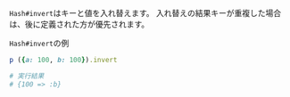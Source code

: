 `Hash#invert`はキーと値を入れ替えます。
入れ替えの結果キーが重複した場合は、後に定義された方が優先されます。

`Hash#invert`の例

```ruby
p ({a: 100, b: 100}).invert

# 実行結果
# {100 => :b}
```
